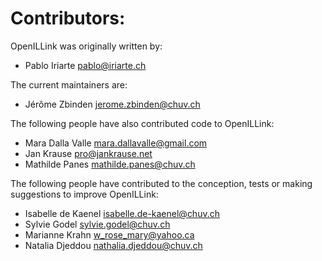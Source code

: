 # Contributors:

OpenILLink was originally written by:
* Pablo Iriarte <pablo@iriarte.ch>

The current maintainers are:
* Jérôme Zbinden <jerome.zbinden@chuv.ch>

The following people have also contributed code to OpenILLink:
* Mara Dalla Valle <mara.dallavalle@gmail.com>
* Jan Krause <pro@jankrause.net>
* Mathilde Panes <mathilde.panes@chuv.ch>

The following people have contributed to the conception, tests or making suggestions to improve OpenILLink:
* Isabelle de Kaenel <isabelle.de-kaenel@chuv.ch>
* Sylvie Godel <sylvie.godel@chuv.ch>
* Marianne Krahn <w_rose_mary@yahoo.ca>
* Natalia Djeddou <nathalia.djeddou@chuv.ch>
